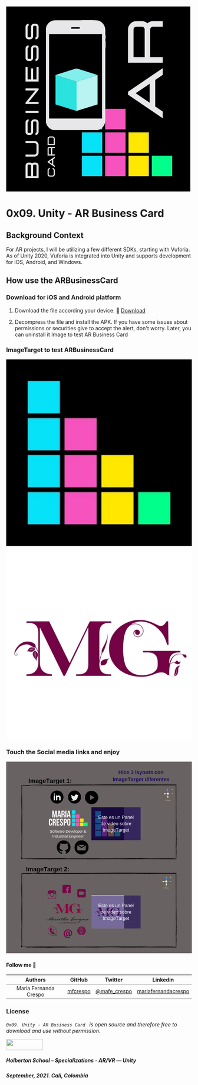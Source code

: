 ![](https://github.com/mfcrespo/holbertonschool-unity/blob/main/0x09-unity_ar_business_card/Assets/Images/BusinessCard_AR_logo.png)

# 0x09. Unity - AR Business Card

## Background Context

For AR projects, I will be utilizing a few different SDKs, starting with Vuforia. As of Unity 2020, Vuforia is integrated into Unity and supports development for iOS, Android, and Windows.

## How use the ARBusinessCard

### Download for iOS and Android platform

1) Download the file according your device.
📱 [Download](https://drive.google.com/drive/folders/1lvrLWu23UAwmKZ1jW8ELPlsY2c9NtnJH)

2) Decompress the file and install the APK. If you have some issues about permissions or securities give to accept the alert, don't worry. Later, you can uninstall it
Image to test AR Business Card

### ImageTarget to test ARBusinessCard

![](https://github.com/mfcrespo/holbertonschool-unity/blob/main/0x09-unity_ar_business_card/Assets/Images/LogoAR.jpg)

![](https://github.com/mfcrespo/holbertonschool-unity/blob/main/0x09-unity_ar_business_card/Assets/Images/MGA_logo.jpg)


### Touch the Social media links and enjoy

![](https://github.com/mfcrespo/holbertonschool-unity/blob/main/0x09-unity_ar_business_card/Assets/Images/0-layout2.png)

#### Follow me 💬

| Authors | GitHub | Twitter | Linkedin |
| :---: | :---: | :---: | :---: |
| Maria Fernanda Crespo | [mfcrespo](https://github.com/mfcrespo) | [@mafe_crespo](https://twitter.com/mafe_crespo) | [mariafernandacrespo](https://www.linkedin.com/in/mariafernandacrespo) |

### License
*`0x09. Unity - AR Business Card ` is open source and therefore free to download and use without permission.*

<a href="url"><img src="https://www.holbertonschool.com/holberton-logo.png" align="middle" width="100" height="30"></a>

##### Holberton School – Specializations - AR/VR ― Unity
##### September, 2021. Cali, Colombia